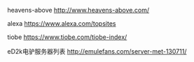 heavens-above
http://www.heavens-above.com/

alexa
https://www.alexa.com/topsites

tiobe
https://www.tiobe.com/tiobe-index/

eD2k电驴服务器列表
http://emulefans.com/server-met-130711/

